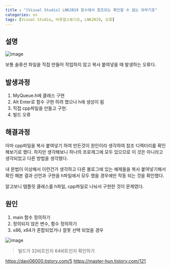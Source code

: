 ```yaml
---
title : "[Visual Studio] LNK2019 함수에서 참조되는 확인할 수 없는 외부기호"
categories: vs
tags: [Visual Studio, 비쥬얼스튜디오, LNK2019, 오류]
---
```


## 설명
![image](https://github.com/mohitto55/mohitto55.github.io/assets/154340583/74f27e43-22bf-4ab1-8e28-a4b93db44d36)

보통 솔류션 파일을 직접 만들어 작업하지 않고 복사 붙여넣을 때 발생하는 오류다.

## 발생과정
1. MyQueue.h에 클래스 구현
2. Alt Enter로 함수 구현 하려 했으나 h에 생성이 됨
3. 직접 cpp파일을 만들고 구현.
4. 빌드 오류

## 해결과정
아마 cpp파일을 복사 붙여넣기 하여 만든것이 원인이라 생각하여 참조 디렉터리를 확인해보기로 했다. 하지만 생각해보니 하나의 프로제그에 모두 있으므로 이 것은 아니라고 생각되었고 다른 방법을 생각했다.

내 문법이 이상해서 이런건가 생각하고 다른 블로그에 있는 예제들을 복사 붙여넣기해서 확인 해본 결과 선언과 구현을 h파일에서 모두 했을 경우에만 작동 되는 것을 확인했다.

알고보니 템플릿 클래스를 h파일, cpp파일로 나눠서 구현한 것이 문제였다.

## 원인
1. main 함수 정의하기
2. 정의되지 않은 변수, 함수 정의하기
3. x86, x64가 혼합되었거나 잘못 선택 되었을 경우

![image](https://github.com/mohitto55/mohitto55.github.io/assets/154340583/f5777ffe-3671-4c66-a26b-62e0bd17cee1)
> 빌드가 32비트인지 64비트인지 확인하기


<div class="Reference">
<div class="callout-header"> </div>
<p>
<a href="https://davi06000.tistory.com/5">https://davi06000.tistory.com/5</a>
<a href="https://master-hun.tistory.com/121">https://master-hun.tistory.com/121</a>
</p>
</div>